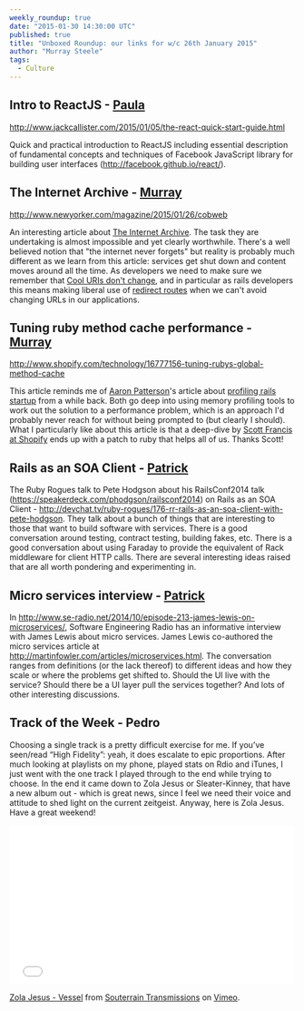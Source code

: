```yaml
---
weekly_roundup: true
date: "2015-01-30 14:30:00 UTC"
published: true
title: "Unboxed Roundup: our links for w/c 26th January 2015"
author: "Murray Steele"
tags:
  - Culture
---
```


## Intro to ReactJS - [Paula](/people#paula-stepinska)

http://www.jackcallister.com/2015/01/05/the-react-quick-start-guide.html

Quick and practical introduction to ReactJS including essential description of fundamental concepts and techniques of Facebook JavaScript library for building user interfaces (http://facebook.github.io/react/).

## The Internet Archive - [Murray](/people#murray-steele)

http://www.newyorker.com/magazine/2015/01/26/cobweb

An interesting article about [The Internet Archive](https://archive.org/).  The task they are undertaking is almost impossible and yet clearly worthwhile.  There's a well believed notion that "the internet never forgets" but reality is probably much different as we learn from this article: services get shut down and content moves around all the time.  As developers we need to make sure we remember that [Cool URIs don't change](http://www.w3.org/Provider/Style/URI.html), and in particular as rails developers this means making liberal use of [redirect routes](http://api.rubyonrails.org/classes/ActionDispatch/Routing/Redirection.html) when we can't avoid changing URLs in our applications.

## Tuning ruby method cache performance - [Murray](/people#murray-steele)

http://www.shopify.com/technology/16777156-tuning-rubys-global-method-cache

This article reminds me of [Aaron Patterson](http://twitter.com/tenderlove)'s article about [profiling rails startup](http://tenderlovemaking.com/2011/12/05/profiling-rails-startup-with-dtrace.html) from a while back.  Both go deep into using memory profiling tools to work out the solution to a performance problem, which is an approach I'd probably never reach for without being prompted to (but clearly I should).  What I particularly like about this article is that a deep-dive by [Scott Francis at Shopify](https://twitter.com/planetscott) ends up with a patch to ruby that helps all of us.  Thanks Scott!

## Rails as an SOA Client - [Patrick](/people#patrick-vine)

The Ruby Rogues talk to Pete Hodgson about his RailsConf2014 talk (https://speakerdeck.com/phodgson/railsconf2014) on Rails as an SOA Client - http://devchat.tv/ruby-rogues/176-rr-rails-as-an-soa-client-with-pete-hodgson.  They talk about a bunch of things that are interesting to those that want to build software with services.  There is a good conversation around testing, contract testing, building fakes, etc.  There is a good conversation about using Faraday to provide the equivalent of Rack middleware for client HTTP calls.  There are several interesting ideas raised that are all worth pondering and experimenting in.

## Micro services interview - [Patrick](/people#patrick-vine)

In http://www.se-radio.net/2014/10/episode-213-james-lewis-on-microservices/, Software Engineering Radio has an informative interview with James Lewis about micro services.  James Lewis co-authored the micro services article at http://martinfowler.com/articles/microservices.html.  The conversation ranges from definitions (or the lack thereof) to different ideas and how they scale or where the problems get shifted to.  Should the UI live with the service? Should there be a UI layer pull the services together?  And lots of other interesting discussions.

## Track of the Week - Pedro

Choosing a single track is a pretty difficult exercise for me. If you’ve seen/read “High Fidelity”: yeah, it does escalate to epic proportions. After much looking at playlists on my phone, played stats on Rdio and iTunes, I just went with the one track I played through to the end while trying to choose. In the end it came down to Zola Jesus or Sleater-Kinney, that have a new album out - which is great news, since I feel we need their voice and attitude to shed light on the current zeitgeist. Anyway, here is Zola Jesus. Have a great weekend!

<iframe src="//player.vimeo.com/video/30014047" width="500" height="281" frameborder="0" webkitallowfullscreen mozallowfullscreen allowfullscreen></iframe>

[Zola Jesus - Vessel](http://vimeo.com/30014047) from [Souterrain Transmissions](http://vimeo.com/stransmissions) on [Vimeo](https://vimeo.com).
